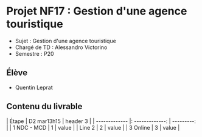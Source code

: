 # Projet NF17 : Gestion d'une agence touristique

 - Sujet : Gestion d'une agence touristique
 - Chargé de TD : Alessandro Victorino
 - Semestre : P20 
 
 ## Élève 
 
 - Quentin Leprat
 
 ## Contenu du livrable 
 
| Étape         |   D2 mar13h15   |   header 3 |
| ------------- |: -------------: | ---------: |
| 1 NDC - MCD   |        1        |      value |
| Line 2        |        2        |      value |
| 3 Online      |        3        |      value |